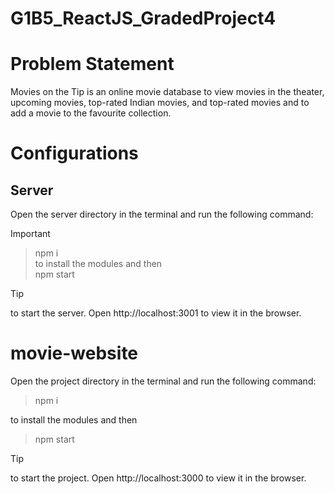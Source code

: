 # G1B5_ReactJS_GradedProject4
# Problem Statement 
Movies on the Tip is an online movie database to view movies in the theater, upcoming movies, top-rated Indian movies, and top-rated movies and to add a movie to the favourite collection.
# Configurations
## Server
Open the server directory in the terminal and run the following command:

> [!IMPORTANT]
> > npm i <br>
to install the modules and then<br>
> npm start

> [!TIP]
> to start the server. Open http://localhost:3001 to view it in the browser.
# movie-website
Open the project directory in the terminal and run the following command:
> npm i

to install the modules and then
> npm start

> [!TIP]
> to start the project. Open http://localhost:3000 to view it in the browser.
